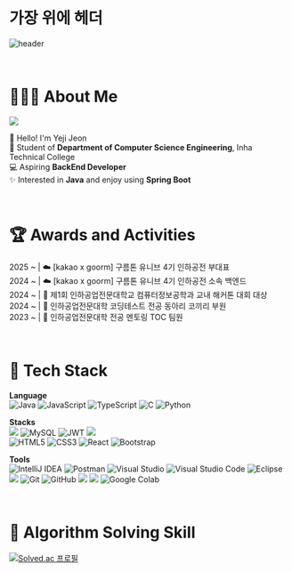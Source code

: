 # 가장 위에 헤더
![header](https://capsule-render.vercel.app/api?type=venom&color=FEBEBE&height=300&section=header&text=Hello%20Yeji%20World&fontSize=90&fontColor=727272&desc=BackEnd%20Developer&descAlign=76&descAlignY=70)

</br>

<h1>🙋🏻‍♀️ About Me</h1>

<a href="https://velog.io/@nyezxxj/posts">
<img src="https://img.shields.io/badge/Velog-20C997.svg?style=square&logo=velog&logoColor=white&height50"/>
</a>

🙌 Hello! I'm Yeji Jeon </br>
🏫 Student of **Department of Computer Science Engineering**, Inha Technical College </br>
💻 Aspiring **BackEnd Developer** </br>
✨ Interested in **Java** and enjoy using **Spring Boot** </br>

</br>

<h1>🏆 Awards and Activities</h1>

2025 ~ | ☁️ [kakao x goorm] 구름톤 유니브 4기 인하공전 부대표 </br>
2024 ~ | ☁️ [kakao x goorm] 구름톤 유니브 4기 인하공전 소속 백엔드 </br>
2024 ~ | 🏅 제1회 인하공업전문대학교 컴퓨터정보공학과 교내 해커톤 대회 대상 </br>
2024 ~ | 🏫 인하공업전문대학 코딩테스트 전공 동아리 코끼리 부원 </br>
2023 ~ | 🏫 인하공업전문대학 전공 멘토링 TOC 팀원 </br>

</br>

<h1>🚀 Tech Stack</h1>

**Language** </br>
![Java](https://img.shields.io/badge/Java-%23ED8B00.svg?style=for-the-badge&logo=openjdk&logoColor=white)
![JavaScript](https://img.shields.io/badge/Javascript-%23323330.svg?style=for-the-badge&logo=javascript&logoColor=%23F7DF1E)
![TypeScript](https://img.shields.io/badge/Typescript-%23007ACC.svg?style=for-the-badge&logo=typescript&logoColor=white)
![C](https://img.shields.io/badge/C-%2300599C.svg?style=for-the-badge&logo=c&logoColor=white)
![Python](https://img.shields.io/badge/Python-3670A0?style=for-the-badge&logo=python&logoColor=ffdd54)

**Stacks** </br>
<img src="https://img.shields.io/badge/Spring%20Boot-6DB33F?style=for-the-badge&logo=Spring%20Boot&logoColor=white&height=50"/>
![MySQL](https://img.shields.io/badge/MySQL-4479A1.svg?style=for-the-badge&logo=mysql&logoColor=white)
![JWT](https://img.shields.io/badge/JWT-black?style=for-the-badge&logo=JSON%20web%20tokens)
<img src="https://img.shields.io/badge/ngrok-140648?style=for-the-badge&logo=Ngrok&logoColor=white&height50"/>
</br>
![HTML5](https://img.shields.io/badge/Html5-%23E34F26.svg?style=for-the-badge&logo=html5&logoColor=white)
![CSS3](https://img.shields.io/badge/CSS3-%231572B6.svg?style=for-the-badge&logo=css3&logoColor=white)
![React](https://img.shields.io/badge/React-%2320232a.svg?style=for-the-badge&logo=react&logoColor=%2361DAFB)
![Bootstrap](https://img.shields.io/badge/Bootstrap-%238511FA.svg?style=for-the-badge&logo=bootstrap&logoColor=white)

**Tools** </br>
![IntelliJ IDEA](https://img.shields.io/badge/IntelliJIDEA-000000.svg?style=for-the-badge&logo=intellij-idea&logoColor=white)
![Postman](https://img.shields.io/badge/Postman-FF6C37?style=for-the-badge&logo=postman&logoColor=white)
![Visual Studio](https://img.shields.io/badge/Visual%20Studio-5C2D91.svg?style=for-the-badge&logo=visual-studio&logoColor=white)
![Visual Studio Code](https://img.shields.io/badge/Visual%20Studio%20Code-0078d7.svg?style=for-the-badge&logo=visual-studio-code&logoColor=white)
![Eclipse](https://img.shields.io/badge/Eclipse-FE7A16.svg?style=for-the-badge&logo=Eclipse&logoColor=white)
<img src="https://img.shields.io/badge/Android_Studio-3DDC84?style=for-the-badge&logo=android-studio&logoColor=white"/>
![Git](https://img.shields.io/badge/git-%23F05033.svg?style=for-the-badge&logo=git&logoColor=white)
![GitHub](https://img.shields.io/badge/github-%23121011.svg?style=for-the-badge&logo=github&logoColor=white)
<img src="https://img.shields.io/badge/Notion-000000?style=for-the-badge&logo=notion&logoColor=white&height50"/>
<img src="https://img.shields.io/badge/Figma-F24E1E?style=for-the-badge&logo=figma&logoColor=white&height50"/>
![Google Colab](	https://img.shields.io/badge/Colab-F9AB00?style=for-the-badge&logo=googlecolab&color=525252)

<!--
style=square : 작고 얇은 둥근 모서리 사각형
style=for-the-badge : 크고 네모난 사각형
-->

</br>

<h1>🧩 Algorithm Solving Skill</h1>

[![Solved.ac 프로필](http://mazassumnida.wtf/api/v2/generate_badge?boj=lilyjon)](https://solved.ac/lilyjon)
